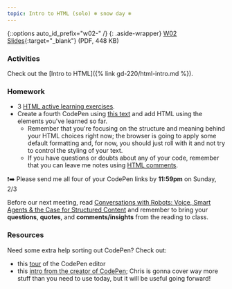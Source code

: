 ```yaml
---
topic: Intro to HTML (solo) ❄️ snow day ❄️
---
```


{::options auto_id_prefix="w02-" /}
{: .aside-wrapper}
<span class="highlighter">
[W02 Slides](files/w02.min.pdf){:target="_blank"} (PDF, 448 KB)
</span>

### Activities

Check out the [Intro to HTML]({% link gd-220/html-intro.md %}).

### Homework

- 3 <a href="{{ site.baseurl }}/gd-220/html-intro.html#active-learning-exercises">HTML active learning exercises</a>. 
- Create a fourth CodePen using [this text](https://gist.github.com/angeliquejw/b3885856a671975033ea213c34b977fa) and add HTML using the elements you've learned so far.
    - Remember that you're focusing on the structure and meaning behind your HTML choices right now; the browser is going to apply some default formatting and, for now, you should just roll with it and not try to control the styling of your text.
    - If you have questions or doubts about any of your code, remember that you can leave me notes using [HTML comments](https://developer.mozilla.org/en-US/docs/Learn/HTML/Introduction_to_HTML/Getting_started#HTML_comments). 

❗➡️ Please send me all four of your CodePen links by **11:59pm** on Sunday, 2/3

Before our next meeting, read [Conversations with Robots: Voice, Smart Agents & the Case for Structured Content](https://alistapart.com/article/conversations-with-robots) and remember to bring your **questions**, **quotes**, and **comments/insights** from the reading to class.

### Resources

Need some extra help sorting out CodePen? Check out:
- this [tour](https://codepen.io/pen/tour/welcome/start) of the CodePen editor
- this [intro from the creator of CodePen](https://blog.codepen.io/2018/06/22/intro-to-codepen-june-2018-edition/); Chris is gonna cover way more stuff than you need to use today, but it will be useful going forward! 
